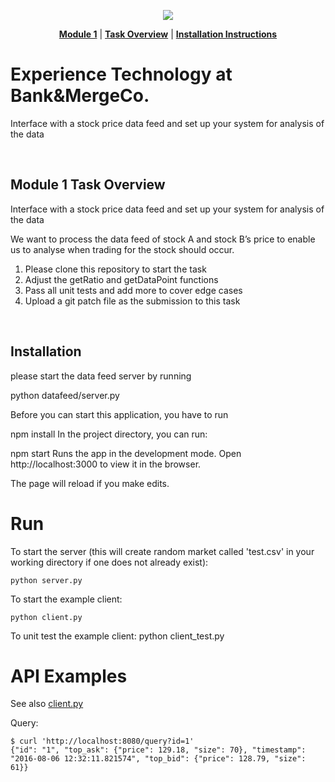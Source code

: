 <p align="center">
<a href="https://www.insidesherpa.com/virtual-internships/prototype/R5iK7HMxJGBgaSbvk/Technology%20Virtual%20Experience" target="_blank">
<img src="https://s3-ap-southeast-2.amazonaws.com/insidesherpa-assets/icons/promo_files/Screen+Shot+2019-02-11+at+11.32.13+pm.png"></a>
</p>

<p align="center"> 
	<b><a href="https://www.insidesherpa.com/modules/R5iK7HMxJGBgaSbvk/gtAhtcvke9AFCzqME" target="_blank">Module 1</a></b>
	| 
	<b><a href="#task">Task Overview</a></b>
	|
	<b><a href="#installation">Installation Instructions</a></b>
</p>


<h1> Experience Technology at Bank&MergeCo. </h1> 


Interface with a stock price data feed and set up your system for analysis of the data

<br>

<h2 id="task"> Module 1 Task Overview </h2>
<p>Interface with a stock price data feed and set up your system for analysis of the data</p>
<p> We want to process the data feed of stock A and stock B’s price to enable us to analyse when trading for the stock should occur.</p>

<ol>
	<li>Please clone this repository to start the task</li>
	<li>Adjust the getRatio and getDataPoint functions</li>
	<li>Pass all unit tests and add more to cover edge cases</li>
	<li>Upload a git patch file as the submission to this task</li>
	
</ol>

<br>

<h2 id="installation" >Installation</h2>

please start the data feed server by running

python datafeed/server.py

Before you can start this application, you have to run

npm install
In the project directory, you can run:

npm start
Runs the app in the development mode.
Open http://localhost:3000 to view it in the browser.

The page will reload if you make edits.

Run
===
To start the server (this will create random market called 'test.csv' in your
working directory if one does not already exist):

	python server.py

To start the example client:

	python client.py

To unit test the example client:
	python client_test.py

API Examples
============
See also [client.py](https://github.com/texodus/exchange_simulator/blob/master/client.py)

Query:

	$ curl 'http://localhost:8080/query?id=1'
	{"id": "1", "top_ask": {"price": 129.18, "size": 70}, "timestamp": "2016-08-06 12:32:11.821574", "top_bid": {"price": 128.79, "size": 61}}
